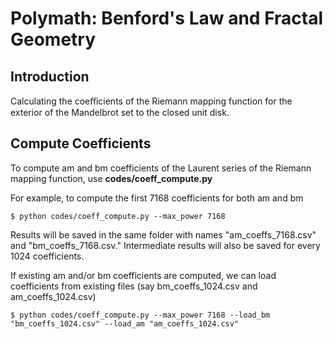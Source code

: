 # Polymath: Benford's Law and Fractal Geometry
## Introduction

Calculating the coeﬀicients of the Riemann mapping function for the exterior of the Mandelbrot set to the closed unit disk.



## Compute Coefficients

To compute am and bm coefficients of the Laurent series of the Riemann mapping function, use **codes/coeff_compute.py**

For example, to compute the first 7168 coefficients for both am and bm

```
$ python codes/coeff_compute.py --max_power 7168
```

Results will be saved in the same folder with names "am_coeffs_7168.csv" and "bm_coeffs_7168.csv." Intermediate results will also be saved for every 1024 coefficients.



If existing am and/or bm coefficients are computed, we can load coefficients from existing files (say bm_coeffs_1024.csv and am_coeffs_1024.csv)

```
$ python codes/coeff_compute.py --max_power 7168 --load_bm "bm_coeffs_1024.csv" --load_am "am_coeffs_1024.csv"

```

